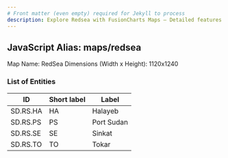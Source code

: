 ```yaml
---
# Front matter (even empty) required for Jekyll to process
description: Explore Redsea with FusionCharts Maps – Detailed features for seamless integration. Try now & enhance your data visualization today! 
---
```


## JavaScript Alias: maps/redsea

Map Name: RedSea
Dimensions (Width x Height): 1120x1240

### List of Entities

| ID      | Short label | Label                   |
| ------- | ----------- | ----------------------- |
|SD.RS.HA|HA|Halayeb|
|SD.RS.PS|PS|Port Sudan|
|SD.RS.SE|SE|Sinkat|
|SD.RS.TO|TO|Tokar|
